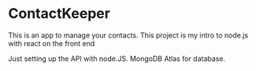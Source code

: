 # ContactKeeper

This is an app to manage your contacts. This project is my intro to node.js with react on the front end

Just setting up the API with node.JS.
MongoDB Atlas for database.
